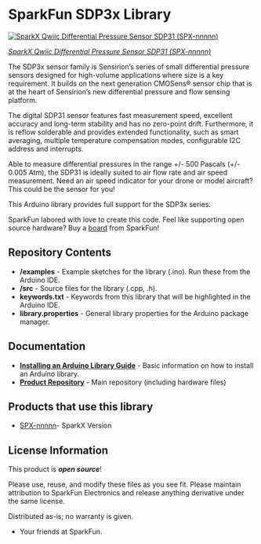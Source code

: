 SparkFun SDP3x Library
===========================================================
 [![SparkX Qwiic Differential Pressure Sensor SDP31 (SPX-nnnnn)]()](https://www.sparkfun.com/products/nnnnn)

[*SparkX Qwiic Differential Pressure Sensor SDP31 (SPX-nnnnn)*](https://www.sparkfun.com/products/nnnnn)

The SDP3x sensor family is Sensirion’s series of small differential pressure sensors designed for high-volume applications where size is a key requirement. It builds on the next generation CMOSens® sensor chip that is at the heart of Sensirion’s new differential pressure and flow sensing platform.

The digital SDP31 sensor features fast measurement speed, excellent accuracy and long-term stability and has no zero-point drift. Furthermore, it is reflow solderable and provides extended functionality, such as smart averaging, multiple temperature compensation modes, configurable I2C address and interrupts.

Able to measure differential pressures in the range +/- 500 Pascals (+/- 0.005 Atm), the SDP31 is ideally suited to air flow rate and air speed measurement. Need an air speed indicator for your drone or model aircraft? This could be the sensor for you!

This Arduino library provides full support for the SDP3x series.

SparkFun labored with love to create this code. Feel like supporting open source hardware?
Buy a [board](https://www.sparkfun.com/products/nnnnn) from SparkFun!

Repository Contents
-------------------

* **/examples** - Example sketches for the library (.ino). Run these from the Arduino IDE.
* **/src** - Source files for the library (.cpp, .h).
* **keywords.txt** - Keywords from this library that will be highlighted in the Arduino IDE.
* **library.properties** - General library properties for the Arduino package manager.

Documentation
--------------

* **[Installing an Arduino Library Guide](https://learn.sparkfun.com/tutorials/installing-an-arduino-library)** - Basic information on how to install an Arduino library.
* **[Product Repository](https://github.com/sparkfunX/Qwiic_Differential_Pressure_Sensor-SDP31)** - Main repository (including hardware files)

Products that use this library
--------------
* [SPX-nnnnn](https://www.sparkfun.com/products/nnnnn)- SparkX Version

License Information
-------------------

This product is _**open source**_!

Please use, reuse, and modify these files as you see fit. Please maintain attribution to SparkFun Electronics and release anything derivative under the same license.

Distributed as-is; no warranty is given.

- Your friends at SparkFun.
